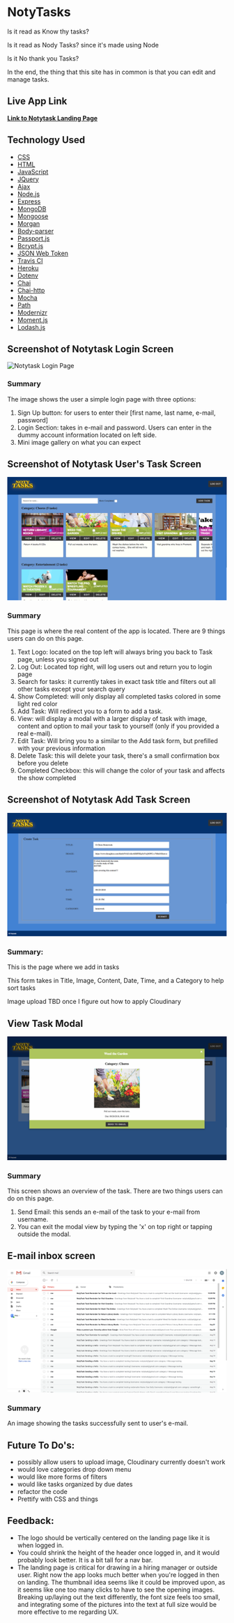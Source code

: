 # NotyTasks
Is it read as Know thy tasks?

Is it read as Nody Tasks? since it's made using Node

Is it No thank you Tasks?

In the end, the thing that this site has in common is that you can edit and manage tasks.

## Live App Link
**[Link to Notytask Landing Page](https://notytasks.herokuapp.com/ "notytask website")**

## Technology Used
- [CSS](https://developer.mozilla.org/en-US/docs/Web/CSS "CSS")
- [HTML](https://developer.mozilla.org/en-US/docs/Web/HTML "HTML") 
- [JavaScript](https://www.javascript.com/ "Javascript")
- [JQuery](https://jquery.com/ "JQuery")
- [Ajax](http://api.jquery.com/jquery.ajax/ "Ajax")
- [Node.js](https://nodejs.org/en/ "Node.js")
- [Express](http://expressjs.com/ "Express") 
- [MongoDB](https://www.mongodb.com/ "MongoDB")
- [Mongoose](http://mongoosejs.com/ "Mongoose") 
- [Morgan](https://www.npmjs.com/package/morgan "Morgan")
- [Body-parser](https://www.npmjs.com/package/body-parser "Body-parser")
- [Passport.js](http://www.passportjs.org/ "Passport")
- [Bcrypt.js](https://www.npmjs.com/package/bcryptjs "Bcrypt.js")
- [JSON Web Token](https://jwt.io/ "JSON Web Token")
- [Travis CI](https://travis-ci.org/ "Travis CI")
- [Heroku](https://www.heroku.com/ "Heroku")
- [Dotenv](https://www.npmjs.com/package/dotenv "Dotenv")
- [Chai](http://chaijs.com/ "Chai")
- [Chai-http](http://chaijs.com/plugins/chai-http/ "Chai-http")
- [Mocha](https://www.npmjs.com/package/mocha "Mocha")
- [Path](https://www.npmjs.com/package/path "Path")
- [Modernizr](https://modernizr.com/ "Modernizr")
- [Moment.js](https://momentjs.com/ "Moment.js")
- [Lodash.js](https://lodash.com/ "Lodash.js")

## Screenshot of Notytask Login Screen
![Notytask Login Page](./public/Assets/sampleImage1.png "Notytask Login page")

### Summary 
The image shows the user a simple login page with three options:
1. Sign Up button: for users to enter their [first name, last name, e-mail, password]
2. Login Section: takes in e-mail and password. Users can enter in the dummy account information located on left side.
3. Mini image gallery on what you can expect

## Screenshot of Notytask User's Task Screen
![Notytask Task Page](./public/Assets/sampleImage4.png "Notytask Task page")

### Summary
This page is where the real content of the app is located.
There are 9 things users can do on this page.
1. Text Logo: located on the top left will always bring you back to Task page, unless you signed out
2. Log Out: Located top right, will log users out and return you to login page
3. Search for tasks: it currently takes in exact task title and filters out all other tasks except your search query
4. Show Completed: will only display all completed tasks colored in some light red color
5. Add Task: Will redirect you to a form to add a task.
6. View: will display a modal with a larger display of task with image, content and option to mail your task to yourself (only if you provided a real e-mail).
7. Edit Task: Will bring you to a similar to the Add task form, but prefilled with your previous information
8. Delete Task: this will delete your task, there's a small confirmation box before you delete
9. Completed Checkbox: this will change the color of your task and affects the show completed

## Screenshot of Notytask Add Task Screen
![Notytask Add Task Screen](./public/Assets/sampleImage2.png "Notytask Add Task Screen")

### Summary:
This is the page where we add in tasks

This form takes in Title, Image, Content, Date, Time, and a Category to help sort tasks

Image upload TBD once I figure out how to apply Cloudinary

## View Task Modal
![Notytask Task View Modal](./public/Assets/sampleImage3.png "Notytask Task View Modal")

### Summary
This screen shows an overview of the task. There are two things users can do on this page.
1. Send Email: this sends an e-mail of the task to your e-mail from username.
2. You can exit the modal view by typing the 'x' on top right or tapping outside the modal.

## E-mail inbox screen
![Notytask Email](./public/Assets/sampleImage5.png "Notytask Email")

### Summary
An image showing the tasks successfully sent to user's e-mail.


## Future To Do's:
- possibly allow users to upload image, Cloudinary currently doesn't work
- would love categories drop down menu
- would like more forms of filters
- would like tasks organized by due dates
- refactor the code
- Prettify with CSS and things

## Feedback:
- The logo should be vertically centered on the landing page like it is when logged in.
- You could shrink the height of the header once logged in, and it would probably look better. It is a bit tall for a nav bar.
- The landing page is critical for drawing in a hiring manager or outside user. Right now the app looks much better when you're logged in then on landing. The thumbnail idea seems like it could be improved upon, as it seems like one too many clicks to have to see the opening images. Breaking up/laying out the text differently, the font size feels too small, and integrating some of the pictures into the text at full size would be more effective to me regarding UX.
